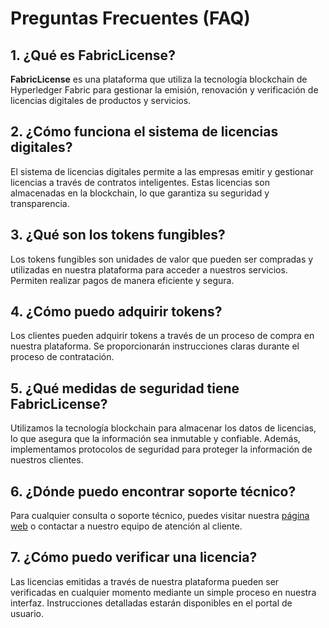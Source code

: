 # Preguntas Frecuentes (FAQ)

## 1. ¿Qué es FabricLicense?

**FabricLicense** es una plataforma que utiliza la tecnología blockchain de Hyperledger Fabric para gestionar la emisión, renovación y verificación de licencias digitales de productos y servicios.

## 2. ¿Cómo funciona el sistema de licencias digitales?

El sistema de licencias digitales permite a las empresas emitir y gestionar licencias a través de contratos inteligentes. Estas licencias son almacenadas en la blockchain, lo que garantiza su seguridad y transparencia.

## 3. ¿Qué son los tokens fungibles?

Los tokens fungibles son unidades de valor que pueden ser compradas y utilizadas en nuestra plataforma para acceder a nuestros servicios. Permiten realizar pagos de manera eficiente y segura.

## 4. ¿Cómo puedo adquirir tokens?

Los clientes pueden adquirir tokens a través de un proceso de compra en nuestra plataforma. Se proporcionarán instrucciones claras durante el proceso de contratación.

## 5. ¿Qué medidas de seguridad tiene FabricLicense?

Utilizamos la tecnología blockchain para almacenar los datos de licencias, lo que asegura que la información sea inmutable y confiable. Además, implementamos protocolos de seguridad para proteger la información de nuestros clientes.

## 6. ¿Dónde puedo encontrar soporte técnico?

Para cualquier consulta o soporte técnico, puedes visitar nuestra [página web](https://evasquezri01.wixstudio.io/fabriclicense) o contactar a nuestro equipo de atención al cliente.

## 7. ¿Cómo puedo verificar una licencia?

Las licencias emitidas a través de nuestra plataforma pueden ser verificadas en cualquier momento mediante un simple proceso en nuestra interfaz. Instrucciones detalladas estarán disponibles en el portal de usuario.
